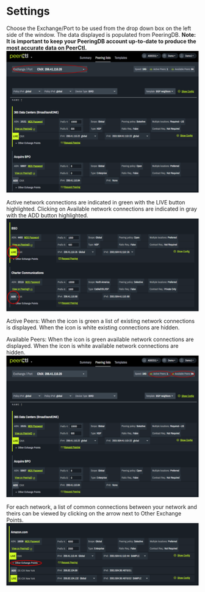 # Settings

Choose the Exchange/Port to be used from the drop down box on the left side of the window. The data displayed is populated from PeeringDB.
<strong>Note: It is important to keep your PeeringDB account up-to-date to produce the most accurate data on PeerCtl.</strong>
    ![](img/exchangeport.png)


Active network connections are indicated in green with the LIVE button highlighted. Clicking on Available network connections are indicated in gray with the ADD button highlighted.
   ![](img/liveadd.png)


Active Peers: When the icon is green a list of existing network connections is displayed. When the icon is white existing connections are hidden.

Available Peers: When the icon is green available network connections are displayed. When the icon is white available network connections are hidden.
   ![](img/activeavailable.png)


For each network, a list of common connections between your network and theirs can be viewed by clicking on the arrow next to Other Exchange Points.
   ![](img/otherexpts.png)
